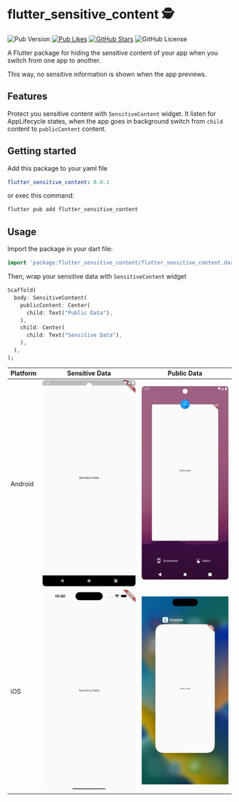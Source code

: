 # flutter_sensitive_content 🕵️
![Pub Version](https://img.shields.io/pub/v/flutter_sensitive_content)
[![Pub Likes](https://img.shields.io/pub/likes/flutter_sensitive_content)](https://pub.dev/packages/flutter_sensitive_content)
[![GitHub Stars](https://img.shields.io/github/stars/CarloDotLog/flutter_sensitive_content?color=green)](https://github.com/CarloDotLog/flutter_sensitive_content)
![GitHub License](https://img.shields.io/github/license/CarloDotLog/flutter_sensitive_content)

A Flutter package for hiding the sensitive content of your app when you switch from one app to another.

This way, no sensitive information is shown when the app previews.

## Features
Protect you sensitive content with `SensitiveContent` widget. It listen for AppLifecycle states,
when the app goes in background switch from `child` content to `publicContent` content.

## Getting started
Add this package to your yaml file 
```yaml
flutter_sensitive_content: 0.0.1
```
or exec this command:
```bash
flutter pub add flutter_sensitive_content
```

## Usage
Import the package in your dart file:
```dart
import 'package:flutter_sensitive_content/flutter_sensitive_content.dart';
```
Then, wrap your sensitive data with `SensitiveContent` widget
```dart
Scaffold(
  body: SensitiveContent(
    publicContent: Center(
      child: Text("Public Data"),
    ),
    child: Center(
      child: Text("Sensitive Data"),
    ),
  ),
);
```

| Platform | Sensitive Data                                                              | Public Data                                                           |
|----------|-----------------------------------------------------------------------------|-----------------------------------------------------------------------|
| Android  | ![android demo sensitive data](gh-assets/android_demo_sensitive_data_1.jpg) | ![android demo public data](gh-assets/android_demo_public_data_1.jpg) |
| iOS      | ![ios demo sensitive data](gh-assets/ios_demo_sensitive_data_1.jpg)         | ![ios demo publica data](gh-assets/ios_demo_public_data_1.jpg)        |


